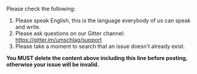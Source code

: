 Please check the following:

1. Please speak English, this is the language everybody of us can speak and write.
2. Please ask questions on our Gitter channel: https://gitter.im/umschlag/support
3. Please take a moment to search that an issue doesn't already exist.

**You MUST delete the content above including this line before posting, otherwise your issue will be invalid.**
